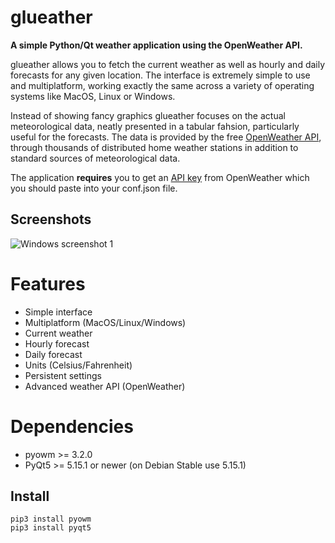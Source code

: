 # glueather

**A simple Python/Qt weather application using the OpenWeather API.**

glueather allows you to fetch the current weather as well as hourly and daily forecasts for any given location. The interface is extremely simple to use and multiplatform, working exactly the same across a variety of operating systems like MacOS, Linux or Windows.

Instead of showing fancy graphics glueather focuses on the actual meteorological data, neatly presented in a tabular fahsion, particularly useful for the forecasts. The data is provided by the free [OpenWeather API](https://openweathermap.org/), through thousands of distributed home weather stations in addition to standard sources of meteorological data.

The application **requires** you to get an [API key](https://home.openweathermap.org/users/sign_up) from OpenWeather which you should paste into your conf.json file.

## Screenshots

![Windows screenshot 1](https://i.imgur.com/lTc87Yq.png)

# Features

* Simple interface
* Multiplatform (MacOS/Linux/Windows)
* Current weather
* Hourly forecast
* Daily forecast
* Units (Celsius/Fahrenheit)
* Persistent settings
* Advanced weather API (OpenWeather)

# Dependencies

* pyowm >= 3.2.0
* PyQt5 >= 5.15.1 or newer (on Debian Stable use 5.15.1) 

## Install

```
pip3 install pyowm
pip3 install pyqt5
```
